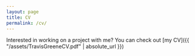 ```yaml
---
layout: page
title: CV
permalink: /cv/
---
```


Interested in working on a project with me? 
You can check out [my CV]({{ "/assets/TravisGreeneCV.pdf" | absolute_url }}) 
